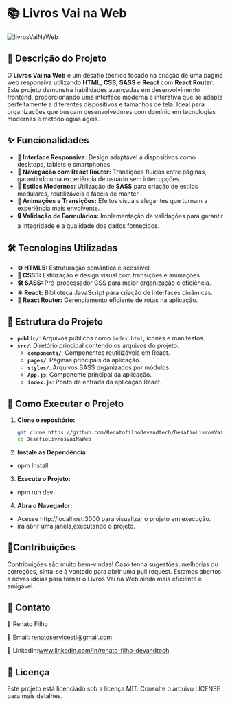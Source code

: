 # 📚 Livros Vai na Web

![livrosVaiNaWeb](https://github.com/user-attachments/assets/737a88eb-ec96-4063-9ad7-35557d691175)

## 🌟 Descrição do Projeto

O **Livros Vai na Web** é um desafio técnico focado na criação de uma página web responsiva utilizando **HTML**, **CSS**, **SASS** e **React** com **React Router**. Este projeto demonstra habilidades avançadas em desenvolvimento frontend, proporcionando uma interface moderna e interativa que se adapta perfeitamente a diferentes dispositivos e tamanhos de tela. Ideal para organizações que buscam desenvolvedores com domínio em tecnologias modernas e metodologias ágeis.

## ✨ Funcionalidades

- **📱 Interface Responsiva:** Design adaptável a dispositivos como desktops, tablets e smartphones.  
- **🔗 Navegação com React Router:** Transições fluidas entre páginas, garantindo uma experiência de usuário sem interrupções.  
- **🎨 Estilos Modernos:** Utilização de **SASS** para criação de estilos modulares, reutilizáveis e fáceis de manter.  
- **💫 Animações e Transições:** Efeitos visuais elegantes que tornam a experiência mais envolvente.  
- **🔒 Validação de Formulários:** Implementação de validações para garantir a integridade e a qualidade dos dados fornecidos.  

## 🛠️ Tecnologias Utilizadas

- **⚙️ HTML5:** Estruturação semântica e acessível.  
- **🎨 CSS3:** Estilização e design visual com transições e animações.  
- **🛠️ SASS:** Pré-processador CSS para maior organização e eficiência.  
- **⚛️ React:** Biblioteca JavaScript para criação de interfaces dinâmicas.  
- **🚀 React Router:** Gerenciamento eficiente de rotas na aplicação.  

## 📂 Estrutura do Projeto

- **`public/`**: Arquivos públicos como `index.html`, ícones e manifestos.  
- **`src/`**: Diretório principal contendo os arquivos do projeto:  
  - **`components/`**: Componentes reutilizáveis em React.  
  - **`pages/`**: Páginas principais da aplicação.  
  - **`styles/`**: Arquivos SASS organizados por módulos.  
  - **`App.js`**: Componente principal da aplicação.  
  - **`index.js`**: Ponto de entrada da aplicação React.  

## 🚀 Como Executar o Projeto

1. **Clone o repositório:**  
   ```bash
   git clone https://github.com/RenatofilhoDevandtech/DesafioLivrosVaiNaWeb.git
   cd DesafioLivrosVaiNaWeb
2. **Instale as Dependência:**
- npm Install
  
3. **Execute o Projeto:**
- npm run dev
4. **Abra o Navegador:**
- Acesse http://localhost:3000 para visualizar o projeto em execução.
- irá abrir uma janela,executando o projeto.

## 🤝Contribuições

Contribuições são muito bem-vindas! Caso tenha sugestões, melhorias ou correções, sinta-se à vontade para abrir uma pull request.
Estamos abertos a novas ideias para tornar o Livros Vai na Web ainda mais eficiente e amigável.

## 📧 Contato 

👤 Renato Filho

📧 Email: renatoservicesti@gmail.com

💼 LinkedIn:www.linkedin.com/in/renato-filho-devandtech

 ## 📜 Licença

Este projeto está licenciado sob a licença MIT. Consulte o arquivo LICENSE para mais detalhes.

